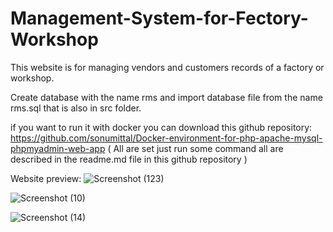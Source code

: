 # Management-System-for-Fectory-Workshop
This website is for managing vendors and customers records of a factory or workshop.

Create database with the name rms and import database file from the name rms.sql that is also in src folder.

if you want to run it with docker you can download this github repository: https://github.com/sonumittal/Docker-environment-for-php-apache-mysql-phpmyadmin-web-app ( All are set just run some command all are described in the readme.md file in this github repository )

Website preview:
![Screenshot (123)](https://user-images.githubusercontent.com/25547424/117662601-5e106480-b1bd-11eb-9f88-51b01b56b05b.png)

![Screenshot (10)](https://user-images.githubusercontent.com/25547424/117679789-35449b00-b1ce-11eb-88b6-c9af71cf8b63.png)

![Screenshot (14)](https://user-images.githubusercontent.com/25547424/117662760-8ac47c00-b1bd-11eb-91cb-bc1a874e8a6e.png)

